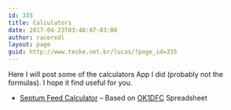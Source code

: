 ```yaml
---
id: 335
title: Calculators
date: 2017-04-23T03:48:07-03:00
author: racerxdl
layout: page
guid: http://www.teske.net.br/lucas/?page_id=335
---
```

Here I will post some of the calculators App I did (probably not the formulas). I hope it find useful for you.

  * [Septum Feed Calculator](https://www.teske.net.br/lucas/septum/) &#8211; Based on [OK1DFC](http://www.ok1dfc.com/eme/emeweb.htm) Spreadsheet